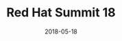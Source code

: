 ---
title: "Red Hat Summit 18"
date: 2018-05-18
description:
tags:
- rhsummit
series:
-
categories:
- conference
---
